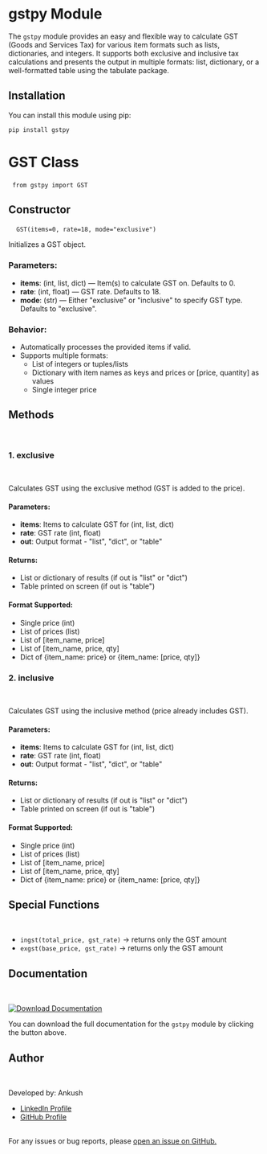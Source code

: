 # gstpy Module

The `gstpy` module provides an easy and flexible way to calculate GST (Goods and Services Tax) for various item formats such as lists, dictionaries, and integers. It supports both exclusive and inclusive tax calculations and presents the output in multiple formats: list, dictionary, or a well-formatted table using the tabulate package.

## Installation

You can install this module using pip:
&nbsp;
&nbsp;

```bash
pip install gstpy
```
# GST Class
&nbsp;
```from gstpy import GST```
&nbsp;

## Constructor
&nbsp;
&nbsp;
```GST(items=0, rate=18, mode="exclusive")```

Initializes a GST object.
&nbsp;
&nbsp;

### Parameters:
- **items**: (int, list, dict) — Item(s) to calculate GST on. Defaults to 0.
- **rate**: (int, float) — GST rate. Defaults to 18.
- **mode**: (str) — Either "exclusive" or "inclusive" to specify GST type. Defaults to "exclusive".
&nbsp;
&nbsp;

### Behavior:
- Automatically processes the provided items if valid.
- Supports multiple formats:
  - List of integers or tuples/lists
  - Dictionary with item names as keys and prices or [price, quantity] as values
  - Single integer price
&nbsp;
&nbsp;

## Methods
&nbsp;
&nbsp;

### 1. exclusive
&nbsp;
&nbsp;

Calculates GST using the exclusive method (GST is added to the price).
&nbsp;
&nbsp;

#### Parameters:
- **items**: Items to calculate GST for (int, list, dict)
- **rate**: GST rate (int, float)
- **out**: Output format - "list", "dict", or "table"
&nbsp;
&nbsp;

#### Returns:
- List or dictionary of results (if out is "list" or "dict")
- Table printed on screen (if out is "table")
&nbsp;
&nbsp;

#### Format Supported:
- Single price (int)
- List of prices (list)
- List of [item_name, price]
- List of [item_name, price, qty]
- Dict of {item_name: price} or {item_name: [price, qty]}
&nbsp;
&nbsp;

### 2. inclusive
&nbsp;
&nbsp;

Calculates GST using the inclusive method (price already includes GST).
&nbsp;
&nbsp;

#### Parameters:
- **items**: Items to calculate GST for (int, list, dict)
- **rate**: GST rate (int, float)
- **out**: Output format - "list", "dict", or "table"
&nbsp;
&nbsp;

#### Returns:
- List or dictionary of results (if out is "list" or "dict")
- Table printed on screen (if out is "table")
&nbsp;
&nbsp;

#### Format Supported:
- Single price (int)
- List of prices (list)
- List of [item_name, price]
- List of [item_name, price, qty]
- Dict of {item_name: price} or {item_name: [price, qty]}
&nbsp;
&nbsp;

## Special Functions
&nbsp;
&nbsp;

- `ingst(total_price, gst_rate)` → returns only the GST amount
- `exgst(base_price, gst_rate)` → returns only the GST amount

## Documentation
&nbsp;
&nbsp;

[![Download Documentation](https://img.shields.io/badge/Download%20Documentation-blue.svg)](https://drive.google.com/file/d/1lzf739rKKWUfgOODhblDckchwvmaKUYR/view?usp=sharing)
&nbsp;
&nbsp;

You can download the full documentation for the `gstpy` module by clicking the button above.

## Author
&nbsp;
&nbsp;

Developed by: Ankush  
- [LinkedIn Profile](https://www.linkedin.com/in/ankush-dhingraa/)  
- [GitHub Profile](https://github.com/ankush-dhingraa)  
&nbsp;
&nbsp;

For any issues or bug reports, please [open an issue on GitHub.](https://github.com/ankush-dhingraa/gstpy/issues)